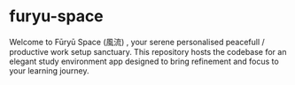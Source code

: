 # furyu-space
Welcome to Fūryū Space (風流) , your serene personalised peacefull / productive work setup sanctuary. This repository hosts the codebase for an elegant study environment app designed to bring refinement and focus to your learning journey.
